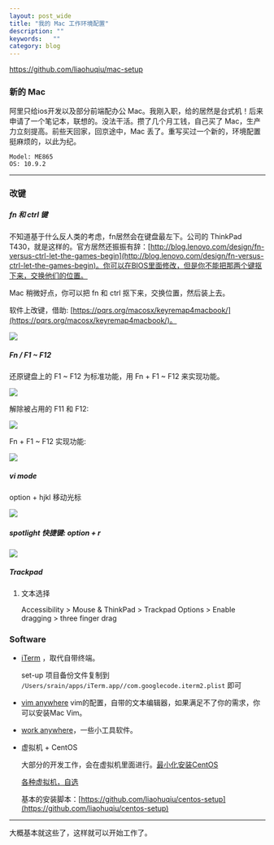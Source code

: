 ```yaml
---
layout: post_wide
title: "我的 Mac 工作环境配置"
description: ""
keywords:   ""
category: blog
---
```


https://github.com/liaohuqiu/mac-setup

### 新的 Mac

阿里只给ios开发以及部分前端配办公 Mac。我刚入职，给的居然是台式机！后来申请了一个笔记本，联想的。没法干活。攒了几个月工钱，自己买了 Mac，生产力立刻提高。前些天回家，回京途中，Mac 丢了。重写买过一个新的，环境配置挺麻烦的，以此为纪。

```
Model: ME865
OS: 10.9.2
```

---

### 改键

##### fn 和 ctrl 键


不知道基于什么反人类的考虑，fn居然会在键盘最左下。公司的 ThinkPad T430，就是这样的。官方居然还振振有辞：[http://blog.lenovo.com/design/fn-versus-ctrl-let-the-games-begin](http://blog.lenovo.com/design/fn-versus-ctrl-let-the-games-begin)。你可以在BIOS里面修改，但是你不能把那两个键抠下来，交换他们的位置。

Mac 稍微好点，你可以把 fn 和 ctrl 抠下来，交换位置，然后装上去。

软件上改键，借助:  [https://pqrs.org/macosx/keyremap4macbook/](https://pqrs.org/macosx/keyremap4macbook/)。

<img src="//{{ site.s_host }}/mac-setup-keys-fn-ctrl.png"/>

##### Fn / F1 ~ F12

还原键盘上的 F1 ~ F12 为标准功能，用 Fn + F1 ~ F12 来实现功能。

<img src="//{{ site.s_host }}/mac-setup-keys-fn.png"/>

解除被占用的 F11 和 F12:

<img src="//{{ site.s_host }}/mac-setup-keys-f11-f12.png"/>

Fn + F1 ~ F12 实现功能:


<img src="//{{ site.s_host }}/mac-setup-keys-fn-f1-f12.png"/>


##### vi mode

option + hjkl 移动光标

<img src="//{{ site.s_host }}/mac-setup-keys-vi-mode.png"/>

##### spotlight 快捷键: option + r

<img src="//{{ site.s_host }}/mac-setup-keys-spotlight.png"/>

##### Trackpad

1.  文本选择

    Accessibility > Mouse & ThinkPad > Trackpad Options > Enable dragging > three finger drag

### Software

*   [iTerm](http://www.iterm2.com/) ，取代自带终端。

    set-up 项目备份文件复制到 `/Users/srain/apps/iTerm.app//com.googlecode.iterm2.plist` 即可

*   [vim anywhere](https://github.com/liaohuqiu/vim_anywhere) vim的配置，自带的文本编辑器，如果满足不了你的需求，你可以安装Mac Vim。

*   [work anywhere](https://github.com/liaohuqiu/work-anywhere)，一些小工具软件。

*   虚拟机 + CentOS

    大部分的开发工作，会在虚拟机里面进行。[最小化安装CentOS](http://www.liaohuqiu.net/posts/install-lamp-on-minimum-centos/)

    [各种虚拟机，自选](http://lifehacker.com/5714966/five-best-virtual-machine-applications)
    
    基本的安装脚本：[https://github.com/liaohuqiu/centos-setup](https://github.com/liaohuqiu/centos-setup)

---

大概基本就这些了，这样就可以开始工作了。

